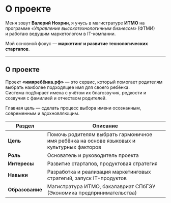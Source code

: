 # О проекте

Меня зовут **Валерий Нохрин**, я учусь в магистратуре **ИТМО** на программе *«Управление высокотехнологичным бизнесом»* (ФТМИ)  
и работаю ведущим маркетологом в IT-компании.  

Мой основной фокус — **маркетинг и развитие технологических стартапов**.

---

## О проекте

Проект **«имяребёнка.рф»** — это сервис, который помогает родителям выбрать наиболее подходящее имя для своего ребёнка.  
Система подбирает имена с учётом их благозвучия, редкости и созвучия с фамилией и отчеством родителей.  

Главная цель — сделать процесс выбора имени осознанным, современным и вдохновляющим.

| Раздел | Описание |
|--------|-----------|
| **Цель** | Помочь родителям выбрать гармоничное имя ребёнка на основе языковых и культурных факторов |
| **Роль** | Основатель и руководитель проекта |
| **Интересы** | Развитие стартапов, продуктовая стратегия |
| **Навыки** | Разработка и реализация маркетинговых стратегий, запуск IT-продуктов |
| **Образование** | Магистратура ИТМО, бакалавриат СПбГЭУ (Экономика предпринимательства) |
